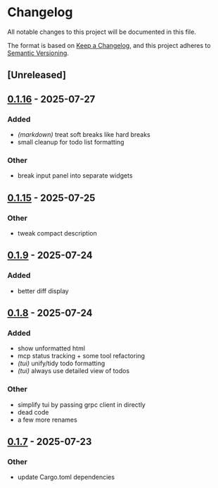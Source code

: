 # Changelog

All notable changes to this project will be documented in this file.

The format is based on [Keep a Changelog](https://keepachangelog.com/en/1.0.0/),
and this project adheres to [Semantic Versioning](https://semver.org/spec/v2.0.0.html).

## [Unreleased]

## [0.1.16](https://github.com/BrendanGraham14/steer/compare/steer-tui-v0.1.15...steer-tui-v0.1.16) - 2025-07-27

### Added

- *(markdown)* treat soft breaks like hard breaks
- small cleanup for todo list formatting

### Other

- break input panel into separate widgets

## [0.1.15](https://github.com/BrendanGraham14/steer/compare/steer-tui-v0.1.14...steer-tui-v0.1.15) - 2025-07-25

### Other

- tweak compact description

## [0.1.9](https://github.com/BrendanGraham14/steer/compare/steer-tui-v0.1.8...steer-tui-v0.1.9) - 2025-07-24

### Added

- better diff display

## [0.1.8](https://github.com/BrendanGraham14/steer/compare/steer-tui-v0.1.7...steer-tui-v0.1.8) - 2025-07-24

### Added

- show unformatted html
- mcp status tracking + some tool refactoring
- *(tui)* unify/tidy todo formatting
- *(tui)* always use detailed view of todos

### Other

- simplify tui by passing grpc client in directly
- dead code
- a few more renames

## [0.1.7](https://github.com/BrendanGraham14/steer/compare/steer-tui-v0.1.6...steer-tui-v0.1.7) - 2025-07-23

### Other

- update Cargo.toml dependencies
